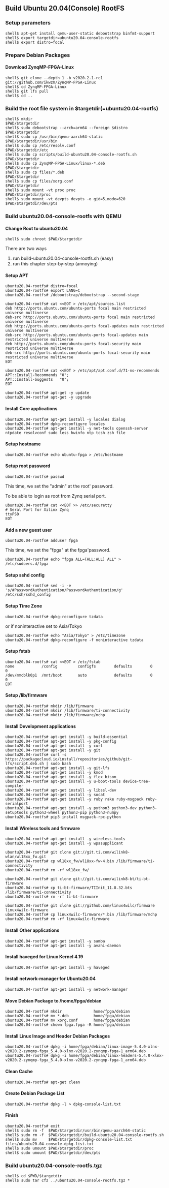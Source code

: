 ## Build Ubuntu 20.04(Console) RootFS

### Setup parameters 

```console
shell$ apt-get install qemu-user-static debootstrap binfmt-support
shell$ export targetdir=ubuntu20.04-console-rootfs
shell$ export distro=focal
```

### Prepare Debian Packages

#### Download ZynqMP-FPGA-Linux

```console
shell$ git clone --depth 1 -b v2020.2.1-rc1 git://github.com/ikwzm/ZynqMP-FPGA-Linux
shell$ cd ZynqMP-FPGA-Linux
shell$ git lfs pull
shell$ cd ..
```

### Build the root file system in $targetdir(=ubuntu20.04-rootfs)

```console
shell$ mkdir                                               $PWD/$targetdir
shell$ sudo debootstrap --arch=arm64 --foreign $distro     $PWD/$targetdir
shell$ sudo cp /usr/bin/qemu-aarch64-static                $PWD/$targetdir/usr/bin
shell$ sudo cp /etc/resolv.conf                            $PWD/$targetdir/etc
shell$ sudo cp scripts/build-ubuntu20.04-console-rootfs.sh $PWD/$targetdir
shell$ sudo cp ZynqMP-FPGA-Linux/linux-*.deb               $PWD/$targetdir
shell$ sudo cp files/*.deb                                 $PWD/$targetdir
shell$ sudo cp files/xorg.conf                             $PWD/$targetdir
shell$ sudo mount -vt proc proc                            $PWD/$targetdir/proc
shell$ sudo mount -vt devpts devpts -o gid=5,mode=620      $PWD/$targetdir/dev/pts
````

### Build ubuntu20.04-console-rootfs with QEMU

#### Change Root to ubuntu20.04

```console
shell$ sudo chroot $PWD/$targetdir
```

There are two ways

1. run build-ubuntu20.04-console-rootfs.sh (easy)
2. run this chapter step-by-step (annoying)

#### Setup APT

````console
ubuntu20.04-rootfs# distro=focal
ubuntu20.04-rootfs# export LANG=C
ubuntu20.04-rootfs# /debootstrap/debootstrap --second-stage
````

```console
ubuntu20.04-rootfs# cat <<EOT > /etc/apt/sources.list
deb http://ports.ubuntu.com/ubuntu-ports focal main restricted universe multiverse
deb-src http://ports.ubuntu.com/ubuntu-ports focal main restricted universe multiverse
deb http://ports.ubuntu.com/ubuntu-ports focal-updates main restricted universe multiverse
deb-src http://ports.ubuntu.com/ubuntu-ports focal-updates main restricted universe multiverse
deb http://ports.ubuntu.com/ubuntu-ports focal-security main restricted universe multiverse
deb-src http://ports.ubuntu.com/ubuntu-ports focal-security main restricted universe multiverse
EOT
```

```console
ubuntu20.04-rootfs# cat <<EOT > /etc/apt/apt.conf.d/71-no-recommends
APT::Install-Recommends "0";
APT::Install-Suggests   "0";
EOT
```

```console
ubuntu20.04-rootfs# apt-get -y update
ubuntu20.04-rootfs# apt-get -y upgrade
```

#### Install Core applications

```console
ubuntu20.04-rootfs# apt-get install -y locales dialog
ubuntu20.04-rootfs# dpkg-reconfigure locales
ubuntu20.04-rootfs# apt-get install -y net-tools openssh-server ntpdate resolvconf sudo less hwinfo ntp tcsh zsh file
```

#### Setup hostname

```console
ubuntu20.04-rootfs# echo ubuntu-fpga > /etc/hostname
```

#### Setup root password

```console
ubuntu20.04-rootfs# passwd
```

This time, we set the "admin" at the root' password.

To be able to login as root from Zynq serial port.

```console
ubuntu20.04-rootfs# cat <<EOT >> /etc/securetty
# Seral Port for Xilinx Zynq
ttyPS0
EOT
```

#### Add a new guest user

```console
ubuntu20.04-rootfs# adduser fpga
```

This time, we set the "fpga" at the fpga'password.

```console
ubuntu20.04-rootfs# echo "fpga ALL=(ALL:ALL) ALL" > /etc/sudoers.d/fpga
```

#### Setup sshd config

```console
ubuntu20.04-rootfs# sed -i -e 's/#PasswordAuthentication/PasswordAuthentication/g' /etc/ssh/sshd_config
```

#### Setup Time Zone

```console
ubuntu20.04-rootfs# dpkg-reconfigure tzdata
```

or if noninteractive set to Asia/Tokyo

```console
ubuntu20.04-rootfs# echo "Asia/Tokyo" > /etc/timezone
ubuntu20.04-rootfs# dpkg-reconfigure -f noninteractive tzdata
```


#### Setup fstab

```console
ubuntu20.04-rootfs# cat <<EOT > /etc/fstab
none            /config         configfs        defaults        0       0
/dev/mmcblk0p1  /mnt/boot       auto            defaults        0       0
EOT
````

#### Setup /lib/firmware

```console
ubuntu20.04-rootfs# mkdir /lib/firmware
ubuntu20.04-rootfs# mkdir /lib/firmware/ti-connectivity
ubuntu20.04-rootfs# mkdir /lib/firmware/mchp
```

#### Install Development applications

```console
ubuntu20.04-rootfs# apt-get install -y build-essential
ubuntu20.04-rootfs# apt-get install -y pkg-config
ubuntu20.04-rootfs# apt-get install -y curl
ubuntu20.04-rootfs# apt-get install -y git
ubuntu20.04-rootfs# curl -s https://packagecloud.io/install/repositories/github/git-lfs/script.deb.sh | sudo bash
ubuntu20.04-rootfs# apt-get install -y git-lfs
ubuntu20.04-rootfs# apt-get install -y kmod
ubuntu20.04-rootfs# apt-get install -y flex bison
ubuntu20.04-rootfs# apt-get install -y u-boot-tools device-tree-compiler
ubuntu20.04-rootfs# apt-get install -y libssl-dev
ubuntu20.04-rootfs# apt-get install -y socat
ubuntu20.04-rootfs# apt-get install -y ruby rake ruby-msgpack ruby-serialport
ubuntu20.04-rootfs# apt-get install -y python3 python3-dev python3-setuptools python3-wheel python3-pip python3-numpy
ubuntu20.04-rootfs# pip3 install msgpack-rpc-python
```

#### Install Wireless tools and firmware

```console
ubuntu20.04-rootfs# apt-get install -y wireless-tools
ubuntu20.04-rootfs# apt-get install -y wpasupplicant
```

```console
ubuntu20.04-rootfs# git clone git://git.ti.com/wilink8-wlan/wl18xx_fw.git
ubuntu20.04-rootfs# cp wl18xx_fw/wl18xx-fw-4.bin /lib/firmware/ti-connectivity
ubuntu20.04-rootfs# rm -rf wl18xx_fw/
```

```console
ubuntu20.04-rootfs# git clone git://git.ti.com/wilink8-bt/ti-bt-firmware
ubuntu20.04-rootfs# cp ti-bt-firmware/TIInit_11.8.32.bts /lib/firmware/ti-connectivity
ubuntu20.04-rootfs# rm -rf ti-bt-firmware
```

```console
ubuntu20.04-rootfs# git clone git://github.com/linux4wilc/firmware  linux4wilc-firmware  
ubuntu20.04-rootfs# cp linux4wilc-firmware/*.bin /lib/firmware/mchp
ubuntu20.04-rootfs# rm -rf linux4wilc-firmware  
```

#### Install Other applications

```console
ubuntu20.04-rootfs# apt-get install -y samba
ubuntu20.04-rootfs# apt-get install -y avahi-daemon
```

#### Install haveged for Linux Kernel 4.19

```console
ubuntu20.04-rootfs# apt-get install -y haveged
```

#### Install network-manager for Ubuntu20.04

```console
ubuntu20.04-rootfs# apt-get install -y network-manager
```

#### Move Debian Package to /home/fpga/debian

```console
ubuntu20.04-rootfs# mkdir              home/fpga/debian
ubuntu20.04-rootfs# mv *.deb           home/fpga/debian
ubuntu20.04-rootfs# mv xorg.conf       home/fpga/debian
ubuntu20.04-rootfs# chown fpga.fpga -R home/fpga/debian
```

#### Install Linux Image and Header Debian Packages

```console
ubuntu20.04-rootfs# dpkg -i home/fpga/debian/linux-image-5.4.0-xlnx-v2020.2-zynqmp-fpga_5.4.0-xlnx-v2020.2-zynqmp-fpga-1_arm64.deb
ubuntu20.04-rootfs# dpkg -i home/fpga/debian/linux-headers-5.4.0-xlnx-v2020.2-zynqmp-fpga_5.4.0-xlnx-v2020.2-zynqmp-fpga-1_arm64.deb
```

#### Clean Cache

```console
ubuntu20.04-rootfs# apt-get clean
```

#### Create Debian Package List

```console
ubuntu20.04-rootfs# dpkg -l > dpkg-console-list.txt
```

#### Finish

```console
ubuntu20.04-rootfs# exit
shell$ sudo rm -f  $PWD/$targetdir/usr/bin/qemu-aarch64-static
shell$ sudo rm -f  $PWD/$targetdir/build-ubuntu20.04-console-rootfs.sh
shell$ sudo mv     $PWD/$targetdir/dpkg-console-list.txt files/ubuntu20.04-console-dpkg-list.txt
shell$ sudo umount $PWD/$targetdir/proc
shell$ sudo umount $PWD/$targetdir/dev/pts
```

### Build ubuntu20.04-console-rootfs.tgz

```console
shell$ cd $PWD/$targetdir
shell$ sudo tar cfz ../ubuntu20.04-console-rootfs.tgz *
```

